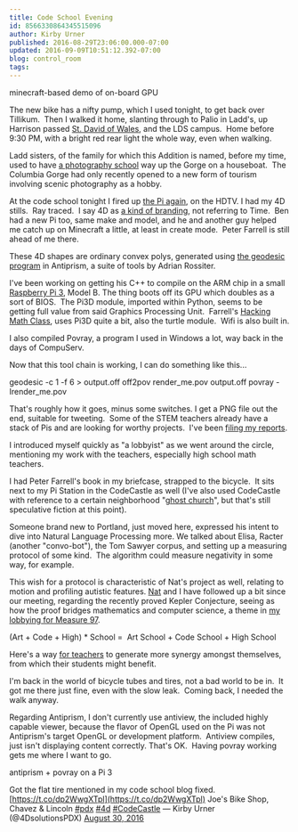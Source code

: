 ```yaml
---
title: Code School Evening
id: 8566330864345515096
author: Kirby Urner
published: 2016-08-29T23:06:00.000-07:00
updated: 2016-09-09T10:51:12.392-07:00
blog: control_room
tags: 
---
```


[](https://www.flickr.com/photos/kirbyurner/29251699301/in/dateposted-public/)

minecraft-based demo of on-board GPU

The new bike has a nifty pump, which I used tonight, to get back over Tillikum.  Then I walked it home, slanting through to Palio in Ladd's, up Harrison passed [St. David of Wales](http://worldgame.blogspot.com/2012/04/spring-cleaning.html), and the LDS campus.  Home before 9:30 PM, with a bright red rear light the whole way, even when walking.

Ladd sisters, of the family for which this Addition is named, before my time, used to have [a photography school](http://worldgame.blogspot.com/2009/01/columbia-gorge-recent-history.html) way up the Gorge on a houseboat.  The Columbia Gorge had only recently opened to a new form of tourism involving scenic photography as a hobby. 

At the code school tonight I fired up [the Pi again](http://controlroom.blogspot.com/2016/08/accelerator-project-continued.html), on the HDTV. I had my 4D stills.  Ray traced.  I say 4D as [a kind of branding](http://worldgame.blogspot.com/2016/07/another-introduction-to-tetravolumes.html), not referring to Time.  Ben had a new Pi too, same make and model, and he and another guy helped me catch up on Minecraft a little, at least in create mode.  Peter Farrell is still ahead of me there.

These 4D shapes are ordinary convex polys, generated using [the geodesic program](http://www.antiprism.com/programs/geodesic.html) in Antiprism, a suite of tools by Adrian Rossiter.

I've been working on getting his C++ to compile on the ARM chip in a small [Raspberry Pi 3](http://worldgame.blogspot.com/2016/08/pov-ray-on-pi.html), Model B. The thing boots off its GPU which doubles as a sort of BIOS.  The Pi3D module, imported within Python, seems to be getting full value from said Graphics Processing Unit.  Farrell's [Hacking Math Class](http://controlroom.blogspot.com/2016/06/thirsters-201663.html), uses Pi3D quite a bit, also the turtle module.  Wifi is also built in.

I also compiled Povray, a program I used in Windows a lot, way back in the days of CompuServ.

Now that this tool chain is working, I can do something like this...

geodesic -c 1 -f 6 > output.off
off2pov render_me.pov output.off
povray -Irender_me.pov

That's roughly how it goes, minus some switches. I get a PNG file out the end, suitable for tweeting.  Some of the STEM teachers already have a stack of Pis and are looking for worthy projects.  I've been [filing my reports](https://flic.kr/p/KCeeC8).

I introduced myself quickly as "a lobbyist" as we went around the circle, mentioning my work with the teachers, especially high school math teachers.

I had Peter Farrell's book in my briefcase, strapped to the bicycle.  It sits next to my Pi Station in the CodeCastle as well (I've also used CodeCastle with reference to a certain neighborhood "[ghost church](http://worldgame.blogspot.com/2016/06/ghost-church.html)", but that's still speculative fiction at this point).

Someone brand new to Portland, just moved here, expressed his intent to dive into Natural Language Processing more. We talked about Elisa, Racter (another "convo-bot"), the Tom Sawyer corpus, and setting up a measuring protocol of some kind.  The algorithm could measure negativity in some way, for example.

This wish for a protocol is characteristic of Nat's project as well, relating to motion and profiling autistic features. [Nat](http://mybizmo.blogspot.com/2006/08/adventures-in-toontown.html) and I have followed up a bit since our meeting, regarding the recently proved Kepler Conjecture, seeing as how the proof bridges mathematics and computer science, a theme in [my lobbying for Measure 97](http://controlroom.blogspot.com/2016/07/back-in-lobbyland.html).

(Art + Code + High) * School = 
Art School + Code School + High School

Here's a way [for teachers](http://worldgame.blogspot.com/2016/09/gateway-to-asia.html) to generate more synergy amongst themselves, from which their students might benefit.

I'm back in the world of bicycle tubes and tires, not a bad world to be in.  It got me there just fine, even with the slow leak.  Coming back, I needed the walk anyway.

Regarding Antiprism, I don't currently use antiview, the included highly capable viewer, 
because the flavor of OpenGL used on the Pi was not Antiprism's target 
OpenGL or development platform.  Antiview compiles, just isn't 
displaying content correctly. That's OK.  Having povray working gets me where I want to go.

[](https://www.flickr.com/photos/kirbyurner/29251687341/in/dateposted-public/)

antiprism + povray on a Pi 3

Got the flat tire mentioned in my code school blog fixed. [https://t.co/dp2WwgXTpl](https://t.co/dp2WwgXTpl) Joe's Bike Shop, Chavez & Lincoln [#pdx](https://twitter.com/hashtag/pdx?src=hash) [#4d](https://twitter.com/hashtag/4d?src=hash) [#CodeCastle](https://twitter.com/hashtag/CodeCastle?src=hash)
— Kirby Urner (@4DsolutionsPDX) [August 30, 2016](https://twitter.com/4DsolutionsPDX/status/770711579432103937)